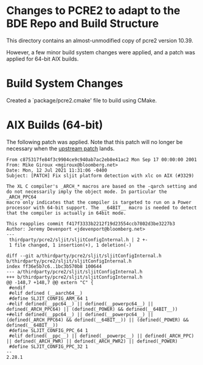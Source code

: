 Changes to PCRE2 to adapt to the BDE Repo and Build Structure
=============================================================

This directory contains an almost-unmodified copy of pcre2 version 10.39.

However, a few minor build system changes were applied, and a patch was applied
for 64-bit AIX builds.

Build System Changes
====================

Created a `package/pcre2.cmake' file to build using CMake.

AIX Builds (64-bit)
===================

The following patch was applied.  Note that this patch will no longer be
necessary when the [upstream patch](https://bugs.exim.org/show_bug.cgi?id=2787)
lands.

```
From c875317fe84f3c9904ce9c940ab7ac2eb8e41ac2 Mon Sep 17 00:00:00 2001
From: Mike Giroux <mgiroux@bloomberg.net>
Date: Mon, 12 Jul 2021 11:31:06 -0400
Subject: [PATCH] Fix sljit platform detection with xlc on AIX (#3329)

The XL C compiler's _ARCH_* macros are based on the -qarch setting and
do not necessarily imply the object mode. In particular the _ARCH_PPC64
macro only indicates that the compiler is targeted to run on a Power
processor with 64-bit support. The __64BIT__ macro is needed to detect
that the compiler is actually in 64bit mode.

This reapplies commit f417f3333b2212f19d23554ccb7802d3be3227b3
Author: Jeremy Devenport <jdevenport@bloomberg.net>
---
 thirdparty/pcre2/sljit/sljitConfigInternal.h | 2 +-
 1 file changed, 1 insertion(+), 1 deletion(-)

diff --git a/thirdparty/pcre2/sljit/sljitConfigInternal.h b/thirdparty/pcre2/sljit/sljitConfigInternal.h
index ff36e5b7c6..1bc3b570b8 100644
--- a/thirdparty/pcre2/sljit/sljitConfigInternal.h
+++ b/thirdparty/pcre2/sljit/sljitConfigInternal.h
@@ -148,7 +148,7 @@ extern "C" {
 #endif
 #elif defined (__aarch64__)
 #define SLJIT_CONFIG_ARM_64 1
-#elif defined(__ppc64__) || defined(__powerpc64__) || defined(_ARCH_PPC64) || (defined(_POWER) && defined(__64BIT__))
+#elif defined(__ppc64__) || defined(__powerpc64__) || (defined(_ARCH_PPC64) && defined(__64BIT__)) || (defined(_POWER) && defined(__64BIT__))
 #define SLJIT_CONFIG_PPC_64 1
 #elif defined(__ppc__) || defined(__powerpc__) || defined(_ARCH_PPC) || defined(_ARCH_PWR) || defined(_ARCH_PWR2) || defined(_POWER)
 #define SLJIT_CONFIG_PPC_32 1
-- 
2.28.1
```
